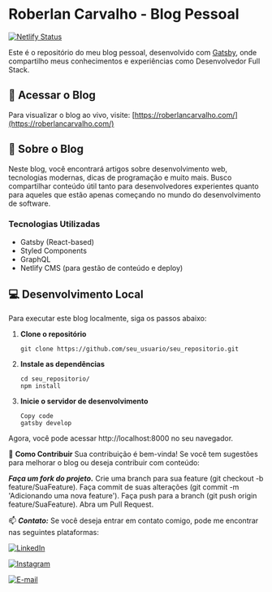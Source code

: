# Roberlan Carvalho - Blog Pessoal

[![Netlify Status](https://api.netlify.com/api/v1/badges/2bd29c8d-5008-4c1a-ae7b-0a32c18bc3f7/deploy-status)](https://app.netlify.com/sites/roberlancarvalho/deploys)

Este é o repositório do meu blog pessoal, desenvolvido com [Gatsby](https://www.gatsbyjs.com/), onde compartilho meus conhecimentos e experiências como Desenvolvedor Full Stack.

## 🚀 Acessar o Blog

Para visualizar o blog ao vivo, visite: [https://roberlancarvalho.com/](https://roberlancarvalho.com/)

## 🧐 Sobre o Blog

Neste blog, você encontrará artigos sobre desenvolvimento web, tecnologias modernas, dicas de programação e muito mais. Busco compartilhar conteúdo útil tanto para desenvolvedores experientes quanto para aqueles que estão apenas começando no mundo do desenvolvimento de software.

### Tecnologias Utilizadas

- Gatsby (React-based)
- Styled Components
- GraphQL
- Netlify CMS (para gestão de conteúdo e deploy)

## 💻 Desenvolvimento Local

Para executar este blog localmente, siga os passos abaixo:

1. **Clone o repositório**
   
   ```shell
   git clone https://github.com/seu_usuario/seu_repositorio.git
   ```

3. **Instale as dependências**
   
   ```shell
   cd seu_repositorio/
   npm install
   ```

4. **Inicie o servidor de desenvolvimento**
   ```shell
   Copy code
   gatsby develop
   ```
   
Agora, você pode acessar http://localhost:8000 no seu navegador.

🤝 **Como Contribuir**
Sua contribuição é bem-vinda! Se você tem sugestões para melhorar o blog ou deseja contribuir com conteúdo:

***Faça um fork do projeto.***
Crie uma branch para sua feature (git checkout -b feature/SuaFeature).
Faça commit de suas alterações (git commit -m 'Adicionando uma nova feature').
Faça push para a branch (git push origin feature/SuaFeature).
Abra um Pull Request.

📫 ***Contato:***
Se você deseja entrar em contato comigo, pode me encontrar nas seguintes plataformas:

[![LinkedIn](https://img.shields.io/badge/LinkedIn-0077B5?style=flat&logo=linkedin&logoColor=white)](https://www.linkedin.com/in/roberlancarvalho/)

[![Instagram](https://img.shields.io/badge/Instagram-E4405F?style=flat&logo=instagram&logoColor=white)](https://www.instagram.com/roberlancarvalho/)

[![E-mail](https://img.shields.io/badge/Email-D14836?style=flat&logo=gmail&logoColor=white)](mailto:roberlan.carvalho@gmail.com)
